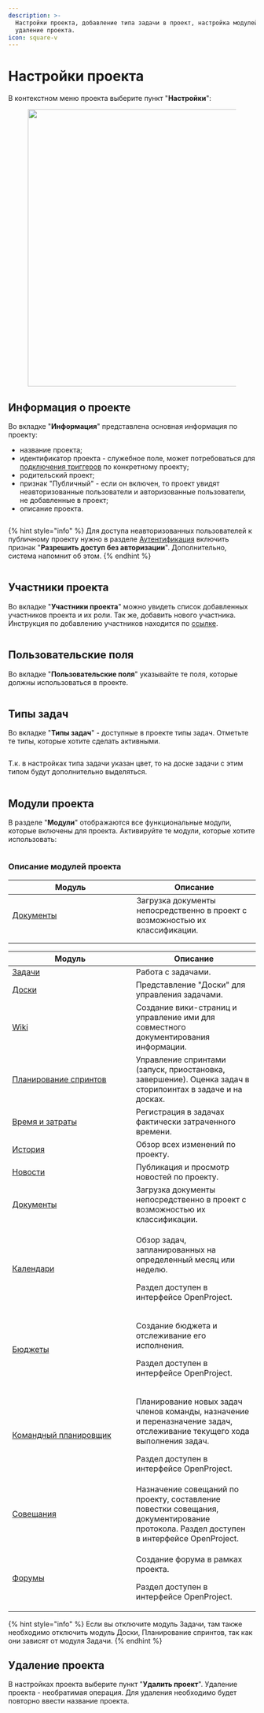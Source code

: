```yaml
---
description: >-
  Настройки проекта, добавление типа задачи в проект, настройка модулей,
  удаление проекта.
icon: square-v
---
```


# Настройки проекта

В контекстном меню проекта выберите пункт "**Настройки**":

<figure><img src="../../.gitbook/assets/image (241).png" alt="" width="563"><figcaption></figcaption></figure>

## Информация о проекте

Во вкладке "**Информация**" представлена основная информация по проекту:

* название проекта;
* идентификатор проекта - служебное поле, может потребоваться для [подключения триггеров](../../rukovodstvo-administratora/triggery/) по конкретному проекту;
* родительский проект;
* признак "Публичный" - если он включен, то проект увидят неавторизованные пользователи и авторизованные пользователи, не добавленные в проект;
* описание проекта.

<figure><img src="../../.gitbook/assets/image (248).png" alt=""><figcaption></figcaption></figure>

{% hint style="info" %}
Для доступа неавторизованных пользователей к публичному проекту нужно в разделе [Аутентификация](../../rukovodstvo-administratora/autentifikaciya/obshie-nastroiki.md) включить признак "**Разрешить доступ без авторизации**". Дополнительно, система напомнит об этом.
{% endhint %}

<figure><img src="../../.gitbook/assets/image (1104).png" alt=""><figcaption></figcaption></figure>

## Участники проекта

Во вкладке "**Участники проекта**" можно увидеть список добавленных участников проекта и их роли. Так же, добавить нового участника. Инструкция по добавлению участников находится по [ссылке](../uchastniki-proekta.md#dobavlenie-uchastnika).

<figure><img src="../../.gitbook/assets/image (245).png" alt=""><figcaption></figcaption></figure>

## Пользовательские поля

Во вкладке "**Пользовательские поля**" указывайте те поля, которые должны использоваться в проекте.

<figure><img src="../../.gitbook/assets/image (254).png" alt=""><figcaption></figcaption></figure>

## Типы задач

Во вкладке "**Типы задач**" - доступные в проекте типы задач. Отметьте те типы, которые хотите сделать активными.

<figure><img src="../../.gitbook/assets/image (249).png" alt=""><figcaption></figcaption></figure>

Т.к. в настройках типа задачи указан цвет, то на доске задачи с этим типом будут дополнительно выделяться.

<figure><img src="../../.gitbook/assets/image (996).png" alt=""><figcaption></figcaption></figure>

## Модули проекта

В разделе "**Модули**" отображаются все функциональные модули, которые включены для проекта. Активируйте те модули, которые хотите использовать:

<figure><img src="../../.gitbook/assets/image (251).png" alt=""><figcaption></figcaption></figure>

### Описание модулей проекта

<table><thead><tr><th width="237.18359375">Модуль</th><th>Описание</th></tr></thead><tbody><tr><td><a href="../dokumenty.md">Документы</a></td><td>Загрузка документы непосредственно в проект с возможностью их классификации.</td></tr><tr><td></td><td></td></tr><tr><td></td><td></td></tr></tbody></table>

<table><thead><tr><th width="236">Модуль</th><th>Описание</th></tr></thead><tbody><tr><td><a href="../zadachi/">Задачи</a></td><td>Работа с задачами.</td></tr><tr><td><a href="../doski/">Доски</a></td><td>Представление "Доски" для управления задачами.</td></tr><tr><td><a href="../wiki.md">Wiki</a></td><td>Создание вики-страниц и управление ими для совместного документирования информации.</td></tr><tr><td><a href="../versii-sprinty/">Планирование спринтов</a></td><td>Управление спринтами (запуск, приостановка, завершение).  Оценка задач в сторипоинтах в задаче и на досках.</td></tr><tr><td><a href="../vremya-i-zatraty/">Время и затраты</a></td><td>Регистрация в задачах фактически затраченного времени.</td></tr><tr><td><a href="../istoriya-proekta.md">История</a></td><td>Обзор всех изменений по проекту.</td></tr><tr><td><a href="../novosti.md">Новости</a></td><td>Публикация и просмотр новостей по проекту.</td></tr><tr><td><a href="../dokumenty.md">Документы</a></td><td>Загрузка документы непосредственно в проект с возможностью их классификации.</td></tr><tr><td><a href="https://www.openproject.org/docs/user-guide/calendar/">Календари</a></td><td><p>Обзор задач, запланированных на определенный месяц или неделю.</p><p>Раздел доступен в интерфейсе OpenProject.</p></td></tr><tr><td><a href="https://www.openproject.org/docs/user-guide/budgets/">Бюджеты</a></td><td><p>Создание бюджета и отслеживание его исполнения.</p><p>Раздел доступен в интерфейсе OpenProject.</p></td></tr><tr><td><a href="https://www.openproject.org/docs/user-guide/team-planner/">Командный планировщик</a></td><td><p>Планирование новых задач членов команды, назначение и переназначение задач, отслеживание текущего хода выполнения задач.</p><p>Раздел доступен в интерфейсе OpenProject.</p></td></tr><tr><td><a href="https://www.openproject.org/docs/user-guide/meetings/">Совещания</a></td><td>Назначение совещаний по проекту, составление повестки совещания, документирование протокола. Раздел доступен в интерфейсе OpenProject.</td></tr><tr><td><a href="https://www.openproject.org/docs/user-guide/forums/">Форумы</a></td><td><p>Создание форума в рамках проекта.</p><p>Раздел доступен в интерфейсе OpenProject.</p></td></tr></tbody></table>

{% hint style="info" %}
Если вы отключите модуль Задачи, там также необходимо отключить модуль Доски, Планирование спринтов, так как они зависят от модуля Задачи.
{% endhint %}

## Удаление проекта

В настройках проекта выберите пункт "**Удалить проект**". Удаление проекта - необратимая операция. Для удаления необходимо будет повторно ввести название проекта.

<figure><img src="../../.gitbook/assets/image (253).png" alt=""><figcaption></figcaption></figure>
